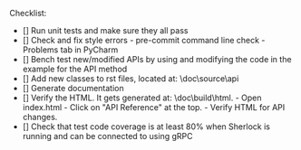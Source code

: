 Checklist:
- [] Run unit tests and make sure they all pass
- [] Check and fix style errors
		- pre-commit command line check
		- Problems tab in PyCharm
- [] Bench test new/modified APIs by using and modifying the code in the example for the API method
- [] Add new classes to rst files, located at: <pysherlock>\doc\source\api
- [] Generate documentation
- [] Verify the HTML. It gets generated at: <pysherlock>\doc\build\html.
		- Open index.html
		- Click on "API Reference" at the top.
		- Verify HTML for API changes.
- [] Check that test code coverage is at least 80% when Sherlock is running and can be connected to using gRPC
